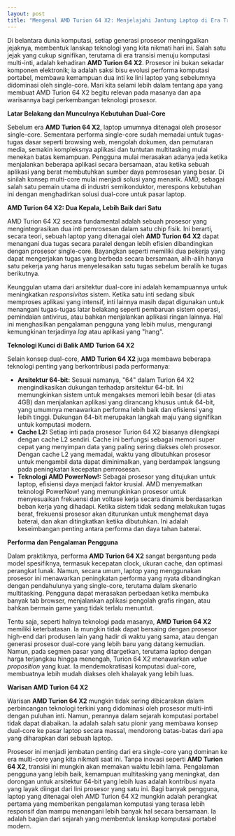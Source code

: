 ```yaml
---
layout: post
title: "Mengenal AMD Turion 64 X2: Menjelajahi Jantung Laptop di Era Transisi"
---
```


Di belantara dunia komputasi, setiap generasi prosesor meninggalkan jejaknya, membentuk lanskap teknologi yang kita nikmati hari ini. Salah satu jejak yang cukup signifikan, terutama di era transisi menuju komputasi multi-inti, adalah kehadiran **AMD Turion 64 X2**. Prosesor ini bukan sekadar komponen elektronik; ia adalah saksi bisu evolusi performa komputasi portabel, membawa kemampuan dua inti ke lini laptop yang sebelumnya didominasi oleh single-core. Mari kita selami lebih dalam tentang apa yang membuat AMD Turion 64 X2 begitu relevan pada masanya dan apa warisannya bagi perkembangan teknologi prosesor.

**Latar Belakang dan Munculnya Kebutuhan Dual-Core**

Sebelum era **AMD Turion 64 X2**, laptop umumnya ditenagai oleh prosesor single-core. Sementara performa single-core sudah memadai untuk tugas-tugas dasar seperti browsing web, mengolah dokumen, dan pemutaran media, semakin kompleksnya aplikasi dan tuntutan multitasking mulai menekan batas kemampuan. Pengguna mulai merasakan adanya jeda ketika menjalankan beberapa aplikasi secara bersamaan, atau ketika sebuah aplikasi yang berat membutuhkan sumber daya pemrosesan yang besar. Di sinilah konsep multi-core mulai menjadi solusi yang menarik. AMD, sebagai salah satu pemain utama di industri semikonduktor, merespons kebutuhan ini dengan menghadirkan solusi dual-core untuk pasar laptop.

**AMD Turion 64 X2: Dua Kepala, Lebih Baik dari Satu**

AMD Turion 64 X2 secara fundamental adalah sebuah prosesor yang mengintegrasikan dua inti pemrosesan dalam satu chip fisik. Ini berarti, secara teori, sebuah laptop yang ditenagai oleh **AMD Turion 64 X2** dapat menangani dua tugas secara paralel dengan lebih efisien dibandingkan dengan prosesor single-core. Bayangkan seperti memiliki dua pekerja yang dapat mengerjakan tugas yang berbeda secara bersamaan, alih-alih hanya satu pekerja yang harus menyelesaikan satu tugas sebelum beralih ke tugas berikutnya.

Keunggulan utama dari arsitektur dual-core ini adalah kemampuannya untuk meningkatkan *responsivitas* sistem. Ketika satu inti sedang sibuk memproses aplikasi yang intensif, inti lainnya masih dapat digunakan untuk menangani tugas-tugas latar belakang seperti pembaruan sistem operasi, pemindaian antivirus, atau bahkan menjalankan aplikasi ringan lainnya. Hal ini menghasilkan pengalaman pengguna yang lebih mulus, mengurangi kemungkinan terjadinya *lag* atau aplikasi yang "hang".

**Teknologi Kunci di Balik AMD Turion 64 X2**

Selain konsep dual-core, **AMD Turion 64 X2** juga membawa beberapa teknologi penting yang berkontribusi pada performanya:

*   **Arsitektur 64-bit:** Sesuai namanya, "64" dalam Turion 64 X2 mengindikasikan dukungan terhadap arsitektur 64-bit. Ini memungkinkan sistem untuk mengakses memori lebih besar (di atas 4GB) dan menjalankan aplikasi yang dirancang khusus untuk 64-bit, yang umumnya menawarkan performa lebih baik dan efisiensi yang lebih tinggi. Dukungan 64-bit merupakan langkah maju yang signifikan untuk komputasi modern.
*   **Cache L2:** Setiap inti pada prosesor Turion 64 X2 biasanya dilengkapi dengan cache L2 sendiri. Cache ini berfungsi sebagai memori super cepat yang menyimpan data yang paling sering diakses oleh prosesor. Dengan cache L2 yang memadai, waktu yang dibutuhkan prosesor untuk mengambil data dapat diminimalkan, yang berdampak langsung pada peningkatan kecepatan pemrosesan.
*   **Teknologi AMD PowerNow!:** Sebagai prosesor yang ditujukan untuk laptop, efisiensi daya menjadi faktor krusial. AMD menyematkan teknologi PowerNow! yang memungkinkan prosesor untuk menyesuaikan frekuensi dan voltase kerja secara dinamis berdasarkan beban kerja yang dihadapi. Ketika sistem tidak sedang melakukan tugas berat, frekuensi prosesor akan diturunkan untuk menghemat daya baterai, dan akan ditingkatkan ketika dibutuhkan. Ini adalah keseimbangan penting antara performa dan daya tahan baterai.

**Performa dan Pengalaman Pengguna**

Dalam praktiknya, performa **AMD Turion 64 X2** sangat bergantung pada model spesifiknya, termasuk kecepatan clock, ukuran cache, dan optimasi perangkat lunak. Namun, secara umum, laptop yang menggunakan prosesor ini menawarkan peningkatan performa yang nyata dibandingkan dengan pendahulunya yang single-core, terutama dalam skenario multitasking. Pengguna dapat merasakan perbedaan ketika membuka banyak tab browser, menjalankan aplikasi pengolah grafis ringan, atau bahkan bermain game yang tidak terlalu menuntut.

Tentu saja, seperti halnya teknologi pada masanya, **AMD Turion 64 X2** memiliki keterbatasan. Ia mungkin tidak dapat bersaing dengan prosesor high-end dari produsen lain yang hadir di waktu yang sama, atau dengan generasi prosesor dual-core yang lebih baru yang datang kemudian. Namun, pada segmen pasar yang ditargetkan, terutama laptop dengan harga terjangkau hingga menengah, Turion 64 X2 menawarkan *value proposition* yang kuat. Ia mendemokratisasi komputasi dual-core, membuatnya lebih mudah diakses oleh khalayak yang lebih luas.

**Warisan AMD Turion 64 X2**

Warisan **AMD Turion 64 X2** mungkin tidak sering dibicarakan dalam perbincangan teknologi terkini yang didominasi oleh prosesor multi-inti dengan puluhan inti. Namun, perannya dalam sejarah komputasi portabel tidak dapat diabaikan. Ia adalah salah satu pionir yang membawa konsep dual-core ke pasar laptop secara massal, mendorong batas-batas dari apa yang diharapkan dari sebuah laptop.

Prosesor ini menjadi jembatan penting dari era single-core yang dominan ke era multi-core yang kita nikmati saat ini. Tanpa inovasi seperti **AMD Turion 64 X2**, transisi ini mungkin akan memakan waktu lebih lama. Pengalaman pengguna yang lebih baik, kemampuan multitasking yang meningkat, dan dorongan untuk arsitektur 64-bit yang lebih luas adalah kontribusi nyata yang layak diingat dari lini prosesor yang satu ini. Bagi banyak pengguna, laptop yang ditenagai oleh AMD Turion 64 X2 mungkin adalah perangkat pertama yang memberikan pengalaman komputasi yang terasa lebih responsif dan mampu menangani lebih banyak hal secara bersamaan. Ia adalah bagian dari sejarah yang membentuk lanskap komputasi portabel modern.
